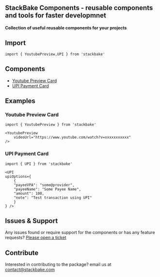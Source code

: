<!-- <img src="https://raw.githubusercontent.com/nxtopen/nxtu/main/banner.png" /> -->

## StackBake Components - reusable components and tools for faster developmnet

#### Collection of useful reusable components for your projects

## Import

```
import { YoutubePreview,UPI } from 'stackbake'
```

## Components

- [Youtube Preview Card](https://docs.nxtu.dev/components/youtube-preview-card)
- [UPI Payment Card](https://docs.nxtu.dev/components/upi-payment-card)

## Examples

### Youtube Preview Card 

```
import { YoutubePreview } from 'stackbake'

<YoutubePreview 
    videoUrl="https://www.youtube.com/watch?v=xxxxxxxxxxx"
/>
```

### UPI Payment Card 

```
import { UPI } from 'stackbake'

<UPI
upiOptions={
    {
    "payeeVPA": "some@provider",
    "payeeName": "Some Payee Name",
    "amount": 100,
    "note": "Test transaction using UPI"
    }
} />
```

## Issues & Support

Any issues found or require support for the components or has any feature requests? [Please open a ticket](https://github.com/stackbake/stackbake-components/issues)

## Contribute

Interested in contributing to the package? email us at contact@stackbake.com